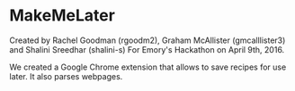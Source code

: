 # MakeMeLater
Created by Rachel Goodman (rgoodm2), Graham McAllister (gmcalllister3) and Shalini Sreedhar (shalini-s)
For Emory's Hackathon on April 9th, 2016.

We created a Google Chrome extension that allows to save recipes for use later. It also parses webpages.
